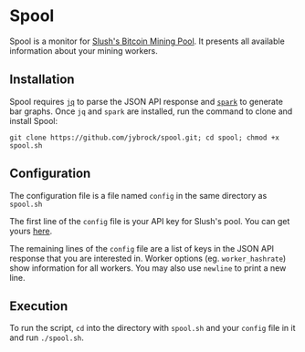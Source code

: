 # Spool

Spool is a monitor for [Slush's Bitcoin Mining Pool][1]. It presents all available information about your mining workers.

## Installation

Spool requires [`jq`][2] to parse the JSON API response and [`spark`][3] to generate bar graphs. Once `jq` and `spark` are installed, run the command to clone and install Spool:

```
git clone https://github.com/jybrock/spool.git; cd spool; chmod +x spool.sh
```

## Configuration

The configuration file is a file named `config` in the same directory as `spool.sh`

The first line of the `config` file is your API key for Slush's pool. You can get yours [here][4].

The remaining lines of the `config` file are a list of keys in the JSON API response that you are interested in. Worker options (eg. `worker_hashrate`) show information for all workers. You may also use `newline` to print a new line.

## Execution

To run the script, `cd` into the directory with `spool.sh` and your `config` file in it and run `./spool.sh`.

[1]: http://mining.bitcoin.cz/
[2]: http://stedolan.github.io/jq/
[3]: https://github.com/holman/spark
[4]: https://mining.bitcoin.cz/accounts/token-manage/
